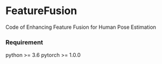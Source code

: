 # FeatureFusion
Code of Enhancing Feature Fusion for Human Pose Estimation
### Requirement
python >= 3.6
pytorch >= 1.0.0
